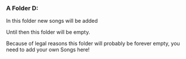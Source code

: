 ### A Folder D:
In this folder new songs will be added

Until then this folder will be empty.

Because of legal reasons this folder will probably be forever empty, you need to add your own Songs here!